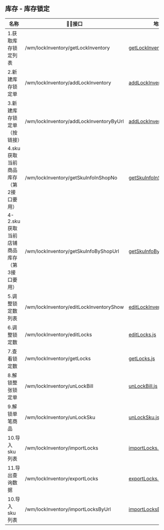 
## 库存 - 库存锁定
名称                |    接口                      |  地址
------------------- |----------------------------|----
1.获取库存锁定列表       | /wm/lockInventory/getLockInventory      | [getLockInventory.js](./getLockInventory.js)
2.新建库存锁定单          | /wm/lockInventory/addLockInventory     |  [addLockInventory.js](./addLockInventory.js)
3.新建库存锁定单（按链接）         | /wm/lockInventory/addLockInventoryByUrl     |  [addLockInventoryByUrl.js](./addLockInventoryByUrl.js)
4.sku获取当前商品库存（第2接口要用）         | /wm/lockInventory/getSkuInfoInShopNo     |  [getSkuInfoInShopNo.js](./getSkuInfoInShopNo.js)
4-2.sku获取当前店铺商品库存（第3接口要用）         | /wm/lockInventory/getSkuInfoByShopUrl     |  [getSkuInfoByShopUrl.js](./getSkuInfoByShopUrl.js)
5.调整锁定数列表         | /wm/lockInventory/editLockInventoryShow     |  [editLockInventoryShow.js](./editLockInventoryShow.js)
6.调整锁定数         | /wm/lockInventory/editLocks     |  [editLocks.js](./editLocks.js)
7.查看锁定数         | /wm/lockInventory/getLocks     |  [getLocks.js](./getLocks.js)
8.解锁整张锁定单       | /wm/lockInventory/unLockBill     |  [unLockBill.js](./unLockBill.js)
9.解锁单笔商品       | /wm/lockInventory/unLockSku     |  [unLockSku.js](./unLockSku.js)
10.导入sku列表       | /wm/lockInventory/importLocks  | [importLocks.js](./importLocks.js)
11.导出查询数据       | /wm/lockInventory/exportLocks  | [exportLocks.js](./exportLocks.js)
10.导入sku列表       | /wm/lockInventory/importLocksByUrl  | [importLocksByUrl.js](./importLocksByUrl.js)